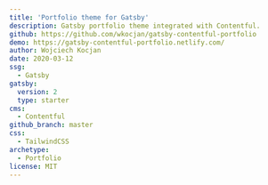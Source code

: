 ```yaml
---
title: 'Portfolio theme for Gatsby'
description: Gatsby portfolio theme integrated with Contentful.
github: https://github.com/wkocjan/gatsby-contentful-portfolio
demo: https://gatsby-contentful-portfolio.netlify.com/
author: Wojciech Kocjan
date: 2020-03-12
ssg:
  - Gatsby
gatsby:
  version: 2
  type: starter
cms:
  - Contentful
github_branch: master
css:
  - TailwindCSS
archetype:
  - Portfolio
license: MIT
---
```

